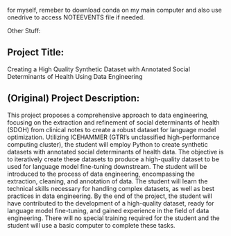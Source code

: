 for myself, remeber to download conda on my main computer and also use onedrive to access NOTEEVENTS file if needed.

Other Stuff: 

## Project Title:

Creating a High Quality Synthetic Dataset with Annotated Social Determinants of Health Using Data Engineering

## (Original) Project Description:

This project proposes a comprehensive approach to data engineering, focusing on the extraction and refinement of social determinants of health (SDOH) from clinical notes to create a robust dataset for language model optimization. Utilizing ICEHAMMER (GTRI’s unclassified high-performance computing cluster), the student will employ Python to create synthetic datasets with annotated social determinants of health data. The objective is to iteratively create these datasets to produce a high-quality dataset to be used for language model fine-tuning downstream. The student will be introduced to the process of data engineering, encompassing the extraction, cleaning, and annotation of data. The student will learn the technical skills necessary for handling complex datasets, as well as best practices in data engineering. By the end of the project, the student will have contributed to the development of a high-quality dataset, ready for language model fine-tuning, and gained experience in the field of data engineering. There will no special training required for the student and the student will use a basic computer to complete these tasks.
